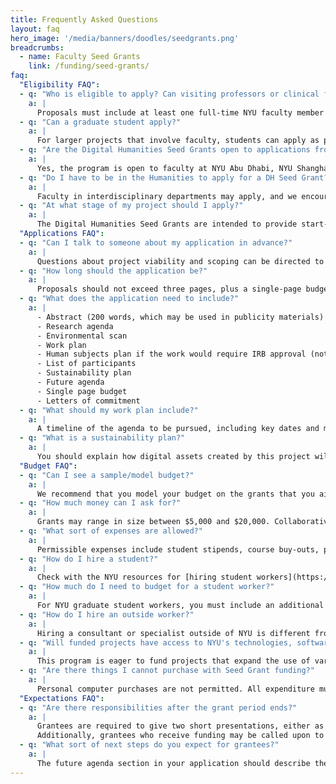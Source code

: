 ```yaml
---
title: Frequently Asked Questions
layout: faq
hero_image: '/media/banners/doodles/seedgrants.png'
breadcrumbs:
  - name: Faculty Seed Grants
    link: /funding/seed-grants/
faq:
  "Eligibility FAQ":
  - q: "Who is eligible to apply? Can visiting professors or clinical faculty apply?"
    a: |
      Proposals must include at least one full-time NYU faculty member working in the humanities. This would include visiting professors and clinical faculty. Beyond that, there are no restrictions on school, department, or rank, but proposals from faculty in interdisciplinary departments may wish to identify how their research identifies with the humanities.
  - q: "Can a graduate student apply?"
    a: |
      For larger projects that involve faculty, students can apply as principle investigators, but in general we encourage students to apply for the [Graduate Student Fellowships](/funding/grad-fellowships).
  - q: "Are the Digital Humanities Seed Grants open to applications from NYU global network locations?"
    a: |
      Yes, the program is open to faculty at NYU Abu Dhabi, NYU Shanghai, and all global network campuses.
  - q: "Do I have to be in the Humanities to apply for a DH Seed Grant?"
    a: |
      Faculty in interdisciplinary departments may apply, and we encourage them to identify how their overall research identifies with the humanities, in addition to the intellectual justification of the particular project and its significance to humanities research.
  - q: "At what stage of my project should I apply?"
    a: |
      The Digital Humanities Seed Grants are intended to provide start-up funding for projects in their initial stages. While projects that have already received external funding are likely beyond the initial stages and would not be appropriate for a Seed Grant, projects that have received internal funding may be eligible if they are still in a preliminary phase.
  "Applications FAQ":
  - q: "Can I talk to someone about my application in advance?"
    a: |
      Questions about project viability and scoping can be directed to [dh.help@nyu.edu](mailto:dh.help@nyu.edu).
  - q: "How long should the application be?"
    a: |
      Proposals should not exceed three pages, plus a single-page budget summary, and any necessary letters of commitment.
  - q: "What does the application need to include?"
    a: |
      - Abstract (200 words, which may be used in publicity materials)
      - Research agenda
      - Environmental scan
      - Work plan
      - Human subjects plan if the work would require IRB approval (note that most humanities research will not)
      - List of participants
      - Sustainability plan
      - Future agenda
      - Single page budget
      - Letters of commitment
  - q: "What should my work plan include?"
    a: |
      A timeline of the agenda to be pursued, including key dates and milestones. Preference is given to projects that scope the work to the time available.
  - q: "What is a sustainability plan?"
    a: |
      You should explain how digital assets created by this project will be managed and preserved. For a sense of full sustainability plans, see statements from [NEH](https://www.neh.gov/) and [IMLS](https://www.imls.gov/). Applicants are encouraged to consult with [Digital Scholarship Services](https://library.nyu.edu/departments/digital-scholarship-services/) about the feasibility of their plans and to understand how their projects can leverage existing NYU services and infrastructure. A preference will be given to projects that make any resources (scholarship, code, or data) openly available unless they give a justification here of the ways such openness would be detrimental to individuals or communities.
  "Budget FAQ":
  - q: "Can I see a sample/model budget?"
    a: |
      We recommend that you model your budget on the grants that you aim to apply to. For instance, you could check out the [budget recommendations from the Office of Digital Humanities at the National Endowment for the Humanities](https://www.neh.gov/blog/planning-your-dh-institute-outcomes-and-budgets). The National Institute of Health (NIH) also provides resources to [developing your budget](https://grants.nih.gov/grants/how-to-apply-application-guide/format-and-write/develop-your-budget.htm). We also encourage you to check out NYU's [Office of Sponsored Programs tools for proposal development](https://www.nyu.edu/research/resources-and-support-offices/sponsored-programs/proposal-development.html) or contact [dh.help@nyu.edu](mailto:dh.help@nyu.edu) with specific questions.
  - q: "How much money can I ask for?"
    a: |
      Grants may range in size between $5,000 and $20,000. Collaborative projects are encouraged, but must include at least one NYU faculty member in the humanities. Final awards may be altered at the recommendation of the evaluation committee.
  - q: "What sort of expenses are allowed?"
    a: |
      Permissible expenses include student stipends, course buy-outs, partial summer salary, and technical resources such as specific equipment, server time, or hosting. Questions regarding specific expenses can be sent to [dh.help@nyu.edu](mailto:dh.help@nyu.edu).
  - q: "How do I hire a student?"
    a: |
      Check with the NYU resources for [hiring student workers](https://www.nyu.edu/students/student-information-and-resources/career-development-and-jobs/employers/hiring-student-employees.html). For many departments, NYU facilitates student hiring with the [Handshake](https://nyu.joinhandshake.com/login) web application. If your department does not have its own Handshake account, ask your department administrator about best practices.
  - q: "How much do I need to budget for a student worker?"
    a: |
      For NYU graduate student workers, you must include an additional 30% for overhead (health insurance, etc). For example, if you have a student working 10 hours at $30/hour, you'd put down $390 ($300 in wages + $90 in overhead). For both undergraduate and graduate student workers, you must ensure that your hourly rate meets the [university's minimum wage rates](https://www.nyu.edu/students/student-information-and-resources/career-development-and-jobs/employers/hiring-student-employees.html).
  - q: "How do I hire an outside worker?"
    a: |
      Hiring a consultant or specialist outside of NYU is different from department to department. In some cases, you need to go to your department Human Resources. There may be additional requirements to go through paperwork to hire contractors or vendors. If you know you will be looking to hire someone specific, we encourage you to speak with your department when you create your budget.
  - q: "Will funded projects have access to NYU's technologies, software copyrights, and receive technological assistance? Should the budget include the purchase of all of the aforementioned items?"
    a: |
      This program is eager to fund projects that expand the use of various services provided by NYU's technology resources. In many cases outside collaborators working with NYU teams are able to to create, for example, accounts within the NYU high performance computing cluster with cost. Experts from NYU Libraries and from NYU Research and Instructional Technology are made available for consultation, but programs needing software developers must budget for them.
  - q: "Are there things I cannot purchase with Seed Grant funding?"
    a: |
      Personal computer purchases are not permitted. All expenditure must be in compliance with University, School or Department fiscal regulations, whichever is most stringent.
  "Expectations FAQ":
  - q: "Are there responsibilities after the grant period ends?"
    a: |
      Grantees are required to give two short presentations, either as part of a panel at the Center for the Humanities or in some other agreed-upon setting. One of the presentations will be a five-minute talk at the fall Digital Humanities Showcase. Grantees will also provide a brief white paper outlining the project’s successes, failures, and future potential.
      Additionally, grantees who receive funding may be called upon to serve on the review panel the following year.
  - q: "What sort of next steps do you expect for grantees?"
    a: |
      The future agenda section in your application should describe the goals for this project beyond the granting period and how the project results will be sustained. This may include relevant granting programs for a larger version of the project, a description of the impact, or future use of resources created in the grant period. Projects will be given preference that hold promise to expand NYU’s institutional capacity to support and create high-quality digital humanities research.
---
```

